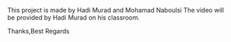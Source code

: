 This project is made by Hadi Murad and Mohamad Naboulsi
The video will be provided by Hadi Murad on his classroom.

Thanks,Best Regards

